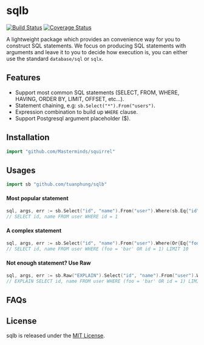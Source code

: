 # sqlb
[![Build Status](https://travis-ci.org/tuanphung/sqlb.svg?branch=master)](https://travis-ci.org/tuanphubg/sqlb) [![Coverage Status](https://coveralls.io/repos/github/tuanphung/sqlb/badge.svg)](https://coveralls.io/github/tuanphung/sqlb)

A lightweight package which provides an convenience way for you to construct SQL statements. We focus on producing SQL statements with arguments and leave it to you to decide how execution is, you can either use the standard `database/sql` or `sqlx`.

## Features
* Support most common SQL statements (SELECT, FROM, WHERE, HAVING, ORDER BY, LIMIT, OFFSET, etc...).
* Statement chaining, e.g: `sb.Select("*").From("users")`.
* Expression combination to build up `WHERE` clause.
* Support Postgresql argument placeholder ($).

## Installation
```go
import "github.com/Masterminds/squirrel"
```

## Usages
```go
import sb "github.com/tuanphung/sqlb"
```

#### Most popular statement
```go
sql, args, err := sb.Select("id", "name").From("user").Where(sb.Eq{"id", 1}).ToExpr()
// SELECT id, name FROM user WHERE id = 1
```

#### A complex statement
```go
sql, args, err := sb.Select("id", "name").From("user").Where(Or{Eq{"foo", "bar"}, Eq{"id", 1}}).Offset(0).Limit(10).ToExpr()
// SELECT id, name FROM user WHERE (foo = 'bar' OR id = 1) LIMIT 10
```

#### Not enough statement? Use Raw
```go
sql, args, err := sb.Raw("EXPLAIN").Select("id", "name").From("user").Where(Or{Eq{"foo", "bar"}, Eq{"id", 1}}).Offset(0).Limit(10).ToExpr()
// EXPLAIN SELECT id, name FROM user WHERE (foo = 'bar' OR id = 1) LIMIT 10
```

## FAQs

## License
sqlb is released under the
[MIT License](http://www.opensource.org/licenses/MIT).
